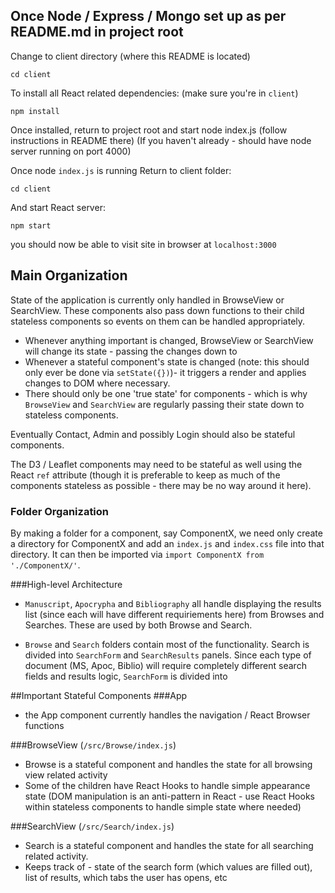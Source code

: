 
## Once Node / Express / Mongo set up as per README.md in project root

Change to client directory (where this README is located) 

    cd client


To install all React related dependencies: (make sure you're in `client`)

    npm install

Once installed, return to project root and start node index.js (follow instructions in README there) 
(If you haven't already - should have node server running on port 4000)

Once node `index.js` is running
Return to client folder:

    cd client

And start React server:

    npm start

you should now be able to visit site in browser at `localhost:3000`

  
## Main Organization

State of the application is currently only handled in BrowseView or SearchView. These components also pass down functions to their child stateless components so events on them can be handled appropriately. 
- Whenever anything important is changed, BrowseView or SearchView will change its state - passing the changes down to 
- Whenever a stateful component's state is changed (note: this should only ever be done via `setState({})`)- it triggers a render and applies changes to DOM where necessary.
- There should only be one 'true state' for components - which is why `BrowseView` and `SearchView` are regularly passing their state down to stateless components. 

Eventually Contact, Admin and possibly Login should also be stateful components.

The D3 / Leaflet components may need to be stateful as well using the React `ref` attribute (though it is preferable to keep as much of the components stateless as possible - there may be no way around it here).

### Folder Organization
By making a folder for a component, say ComponentX, we need only create a directory for ComponentX and add an `index.js` and `index.css` file into that directory. It can then be imported via `import ComponentX from './ComponentX/'`.

###High-level Architecture
- `Manuscript`, `Apocrypha` and `Bibliography` all handle displaying the results list (since each will have different requiriements here) from Browses and Searches. These are used by both Browse and Search.

- `Browse` and `Search` folders contain most of the functionality. Search is divided into `SearchForm` and `SearchResults` panels. Since each type of document (MS, Apoc, Biblio) will require completely different search fields and results logic, `SearchForm` is divided into 

##Important Stateful Components
###App
- the App component currently handles the navigation / React Browser functions

###BrowseView (`/src/Browse/index.js`)
- Browse is a stateful component and handles the state for all browsing view related activity
- Some of the children have React Hooks to handle simple appearance state (DOM manipulation is an anti-pattern in React - use React Hooks within stateless components to handle simple state where needed)

###SearchView (`/src/Search/index.js`)
- Search is a stateful component and handles the state for all searching related activity. 
- Keeps track of - state of the search form (which values are filled out), list of results, which tabs the user has opens, etc 




